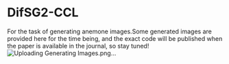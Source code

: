 # DifSG2-CCL
For the task of generating anemone images.Some generated images are provided here for the time being, and the exact code will be published when the paper is available in the journal, so stay tuned!![Uploading Generating Images.png…]()
